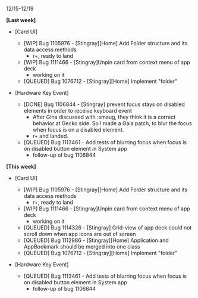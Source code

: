 12/15-12/19

**[Last week]**
* [Card UI]
  * [WIP] Bug 1105976 - [Stingray][Home] Add Folder structure and its data access methods
    - r+, ready to land
  * [WIP] Bug 1111466 - [Stingray]Unpin card from context menu of app deck
    - working on it
  * [QUEUED] Bug 1076712 - [Stingray][Home] Implement "folder" 

* [Hardware Key Event]
  * [DONE] Bug 1106844 - [Stingray] prevent focus stays on disabled elements in order to receive keyboard event 
    - After Gina discussed with :smaug, they think it is a correct behavior at Gecko side. So I made a Gaia patch, to blur the focus when focus is on a disabled element.
    - r+ and landed.
  * [QUEUED] Bug 1113461 - Add tests of blurring focus when focus is on disabled button element in System app
    - follow-up of bug 1106844
   
**[This week]**
* [Card UI]
  * [WIP] Bug 1105976 - [Stingray][Home] Add Folder structure and its data access methods
    - r+, ready to land
  * [WIP] Bug 1111466 - [Stingray]Unpin card from context menu of app deck
    - working on it
  * [QUEUED] Bug 1114326 - [Stingray] Grid-view of app deck could not scroll down when app icons are out of screen
  * [QUEUED] Bug 1112986 - [Stingray][Home] Application and AppBookmark should be merged into one class
  * [QUEUED] Bug 1076712 - [Stingray][Home] Implement "folder"

* [Hardware Key Event]
  * [QUEUED] Bug 1113461 - Add tests of blurring focus when focus is on disabled button element in System app
    - follow-up of bug 1106844

